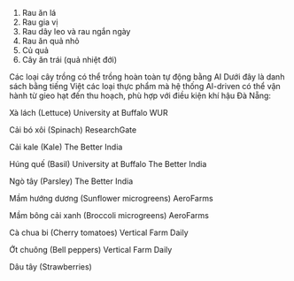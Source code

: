 1. Rau ăn lá
2. Rau gia vị
3. Rau dây leo và rau ngắn ngày
4. Rau ăn quả nhỏ
5. Củ quả
6. Cây ăn trái (quả nhiệt đới)

Các loại cây trồng có thể trồng hoàn toàn tự động bằng AI
Dưới đây là danh sách bằng tiếng Việt các loại thực phẩm mà hệ thống AI-driven có thể vận hành từ gieo hạt đến thu hoạch, phù hợp với điều kiện khí hậu Đà Nẵng:

Xà lách (Lettuce)
University at Buffalo
WUR

Cải bó xôi (Spinach)
ResearchGate

Cải kale (Kale)
The Better India

Húng quế (Basil)
University at Buffalo
The Better India

Ngò tây (Parsley)
The Better India

Mầm hướng dương (Sunflower microgreens)
AeroFarms

Mầm bông cải xanh (Broccoli microgreens)
AeroFarms

Cà chua bi (Cherry tomatoes)
Vertical Farm Daily

Ớt chuông (Bell peppers)
Vertical Farm Daily

Dâu tây (Strawberries)
